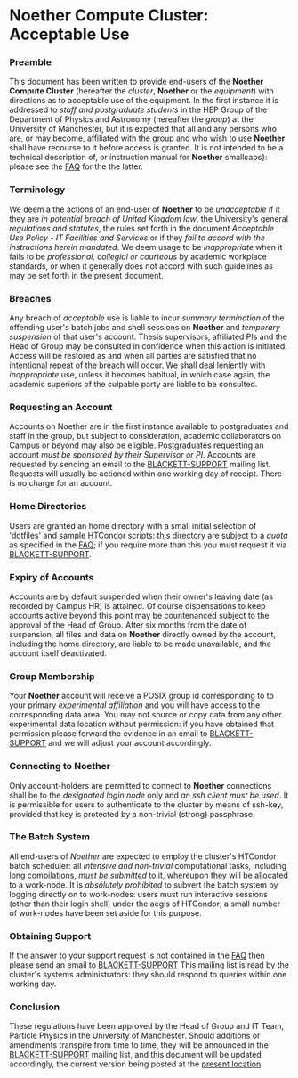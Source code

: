 # Noether Compute Cluster: Acceptable Use #

### Preamble ###

This document has been written to provide end-users of the
**Noether Compute Cluster** (hereafter the *cluster*,
**Noether** or the *equipment*) with directions as to
acceptable use of the equipment. In the first instance it is addressed
to *staff and postgraduate students* in the HEP Group of the Department
of Physics and Astronomy (hereafter the *group*) at the University of
Manchester, but it is expected that all and any persons who are, or may
become, affiliated with the group and who wish to use
**Noether** shall have recourse to it before access is granted. It is not
intended to be a technical description of, or instruction manual for
**Noether** smallcaps}: please see the [FAQ](https://github.com/MANHEP/maf-helpdesk/blob/master/faq.md) for the the latter.

### Terminology ###

We deem a the actions of an end-user of **Noether** to be
*unacceptable* if it they are *in potential breach of United Kingdom
law*, the University's general *regulations and statutes*, the rules set
forth in the document *Acceptable Use Policy - IT Facilities and
Services* or if they *fail to accord with the instructions herein
mandated*. We deem usage to be *inappropriate* when it fails to be
*professional, collegial or courteous* by academic workplace standards,
or when it generally does not accord with such guidelines as may be set
forth in the present document.

### Breaches ###

Any breach of *acceptable* use is liable to incur *summary
termination* of the offending user's batch jobs and shell sessions on
**Noether** and *temporary suspension* of that user's account.
Thesis supervisors, affiliated PIs and the Head of Group may be
consulted in confidence when this action is initiated. Access will be
restored as and when all parties are satisfied that no intentional
repeat of the breach will occur. We shall deal leniently with
*inappropriate* use, unless it becomes habitual, in which case again,
the academic superiors of the culpable party are liable to be consulted.

### Requesting an Account ###

Accounts on Noether are in the first instance available to postgraduates
and staff in the group, but subject to consideration, academic
collaborators on Campus or beyond may also be eligible. Postgraduates
requesting an account *must be sponsored by their Supervisor or PI*.
Accounts are requested by sending an email to the
[BLACKETT-SUPPORT](mailto:blackett-support@listserv.manchester.ac.uk) mailing list. Requests will usually be
actioned within one working day of receipt. There is no charge for an
account.

### Home Directories ###

Users are granted an home directory with a small initial selection of
'dotfiles' and sample HTCondor scripts: this directory
are subject to a *quota* as specified in the [FAQ](https://github.com/MANHEP/maf-helpdesk/blob/master/faq.md); if you require more than this you must request it via [BLACKETT-SUPPORT](mailto:blackett-support@listserv.manchester.ac.uk).

### Expiry of Accounts ###

Accounts are by default suspended when their owner's leaving date (as
recorded by Campus HR) is attained. Of course dispensations to keep
accounts active beyond this point may be countenanced subject to the
approval of the Head of Group. After six months from the date of
suspension, all files and data on **Noether** directly owned
by the account, including the home directory, are liable to be made
unavailable, and the account itself deactivated.

### Group Membership ###

Your **Noether** account will receive a POSIX
group id corresponding to to your primary *experimental
affiliation* and you will have access to the corresponding data area.
You may not source or copy data from any other experimental data
location without permission: if you have obtained that permission please
forward the evidence in an email to [BLACKETT-SUPPORT](mailto:blackett-support@listserv.manchester.ac.uk) and
we will adjust your account accordingly.

### Connecting to Noether ###

Only account-holders are permitted to connect to **Noether**
connections shall be to the *designated login node* only and *an ssh
client must be used*. It is permissible for users to authenticate to the
cluster by means of ssh-key, provided that key is protected by a non-trivial
(strong) passphrase.

### The Batch System ###

All end-users of *Noether* are expected to employ the
cluster's HTCondor batch scheduler: all *intensive and non-trivial*
computational tasks, including long compilations, *must be submitted* to
it, whereupon they will be allocated to a work-node. It is *absolutely
prohibited* to subvert the batch system by logging directly on to
work-nodes: users must run interactive sessions (other than their login
shell) under the aegis of HTCondor; a small number of
work-nodes have been set aside for this purpose.

### Obtaining Support ###

If the answer to your support request is not
contained in the [FAQ](https://github.com/MANHEP/maf-helpdesk/blob/master/faq.md) then please send an email to [BLACKETT-SUPPORT](mailto:blackett-support@listserv.manchester.ac.uk)
This mailing list is read by the cluster's systems administrators: they should respond to
queries within one working day.

### Conclusion ###

These regulations have been approved by the Head of Group and IT Team,
Particle Physics in the University of Manchester. Should additions or
amendments transpire from time to time, they will be announced in the
[BLACKETT-SUPPORT](mailto:blackett-support@listserv.manchester.ac.uk) mailing list, and this document will be
updated accordingly, the current version being posted at the [present location](https://github.com/MANHEP/maf-helpdesk/blob/master/noether_acceptable_use.md). 
